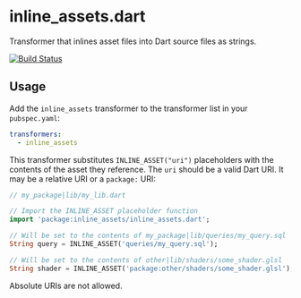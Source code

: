# inline_assets.dart

Transformer that inlines asset files into Dart source files as strings.

[![Build Status](https://travis-ci.org/RSSchermer/inline_assets.dart.svg?branch=master)](https://travis-ci.org/RSSchermer/inline_assets.dart)

## Usage

Add the `inline_assets` transformer to the transformer list in your 
`pubspec.yaml`:

```yaml
transformers:
  - inline_assets
```

This transformer substitutes `INLINE_ASSET("uri")` placeholders with the 
contents of the asset they reference. The `uri` should be a valid Dart URI. It 
may be a relative URI or a `package:` URI:

```dart
// my_package|lib/my_lib.dart

// Import the INLINE_ASSET placeholder function
import 'package:inline_assets/inline_assets.dart';

// Will be set to the contents of my_package|lib/queries/my_query.sql
String query = INLINE_ASSET('queries/my_query.sql');

// Will be set to the contents of other|lib/shaders/some_shader.glsl
String shader = INLINE_ASSET('package:other/shaders/some_shader.glsl');
```

Absolute URIs are not allowed.
